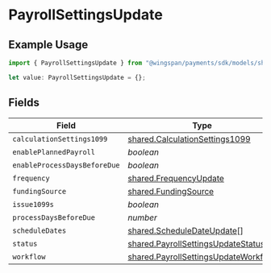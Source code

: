 # PayrollSettingsUpdate

## Example Usage

```typescript
import { PayrollSettingsUpdate } from "@wingspan/payments/sdk/models/shared";

let value: PayrollSettingsUpdate = {};
```

## Fields

| Field                                                                                               | Type                                                                                                | Required                                                                                            | Description                                                                                         |
| --------------------------------------------------------------------------------------------------- | --------------------------------------------------------------------------------------------------- | --------------------------------------------------------------------------------------------------- | --------------------------------------------------------------------------------------------------- |
| `calculationSettings1099`                                                                           | [shared.CalculationSettings1099](../../../sdk/models/shared/calculationsettings1099.md)             | :heavy_minus_sign:                                                                                  | N/A                                                                                                 |
| `enablePlannedPayroll`                                                                              | *boolean*                                                                                           | :heavy_minus_sign:                                                                                  | N/A                                                                                                 |
| `enableProcessDaysBeforeDue`                                                                        | *boolean*                                                                                           | :heavy_minus_sign:                                                                                  | N/A                                                                                                 |
| `frequency`                                                                                         | [shared.FrequencyUpdate](../../../sdk/models/shared/frequencyupdate.md)                             | :heavy_minus_sign:                                                                                  | N/A                                                                                                 |
| `fundingSource`                                                                                     | [shared.FundingSource](../../../sdk/models/shared/fundingsource.md)                                 | :heavy_minus_sign:                                                                                  | N/A                                                                                                 |
| `issue1099s`                                                                                        | *boolean*                                                                                           | :heavy_minus_sign:                                                                                  | N/A                                                                                                 |
| `processDaysBeforeDue`                                                                              | *number*                                                                                            | :heavy_minus_sign:                                                                                  | N/A                                                                                                 |
| `scheduleDates`                                                                                     | [shared.ScheduleDateUpdate](../../../sdk/models/shared/scheduledateupdate.md)[]                     | :heavy_minus_sign:                                                                                  | N/A                                                                                                 |
| `status`                                                                                            | [shared.PayrollSettingsUpdateStatus](../../../sdk/models/shared/payrollsettingsupdatestatus.md)     | :heavy_minus_sign:                                                                                  | N/A                                                                                                 |
| `workflow`                                                                                          | [shared.PayrollSettingsUpdateWorkflow](../../../sdk/models/shared/payrollsettingsupdateworkflow.md) | :heavy_minus_sign:                                                                                  | N/A                                                                                                 |